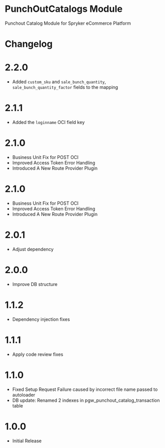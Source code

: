 # PunchOutCatalogs Module

Punchout Catalog Module for Spryker eCommerce Platform

# Changelog

# 2.2.0
- Added `custom_sku` and `sale_bunch_quantity`, `sale_bunch_quantity_factor` fields to the mapping

# 2.1.1
- Added the `loginname` OCI field key

# 2.1.0
- Business Unit Fix for POST OCI
- Improved Access Token Error Handling
- Introduced A New Route Provider Plugin


# 2.1.0
- Business Unit Fix for POST OCI
- Improved Access Token Error Handling
- Introduced A New Route Provider Plugin

# 2.0.1
- Adjust dependency

# 2.0.0
- Improve DB structure

# 1.1.2
- Dependency injection fixes

# 1.1.1
- Apply code review fixes

# 1.1.0
- Fixed Setup Request Failure caused by incorrect file name passed to autoloader
- DB update: Renamed 2 indexes in pgw_punchout_catalog_transaction table

# 1.0.0
- Initial Release
